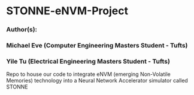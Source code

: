 # STONNE-eNVM-Project
### Author(s): 
### Michael Eve (Computer Engineering Masters Student - Tufts) <br/>
### Yile Tu (Electrical Engineering Masters Student - Tufts)
Repo to house our code to integrate eNVM (emerging Non-Volatile Memories) technology into a Neural Network Accelerator simulator called STONNE
